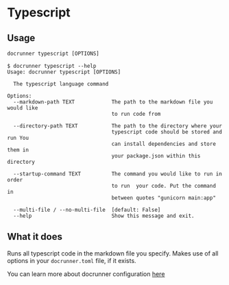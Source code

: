 # Typescript

## Usage
```cmd
docrunner typescript [OPTIONS]
```

```
$ docrunner typescript --help
Usage: docrunner typescript [OPTIONS]

  The typescript language command

Options:
  --markdown-path TEXT            The path to the markdown file you would like
                                  to run code from

  --directory-path TEXT           The path to the directory where your
                                  typescript code should be stored and run You
                                  can install dependencies and store them in
                                  your package.json within this directory

  --startup-command TEXT          The command you would like to run in order
                                  to run  your code. Put the command in
                                  between quotes "gunicorn main:app"

  --multi-file / --no-multi-file  [default: False]
  --help                          Show this message and exit.
```

## What it does
Runs all typescript code in the markdown file you specify.
Makes use of all options in your `docrunner.toml` file, if it exists.

You can learn more about docrunner configuration [here](/docs/configuration)
